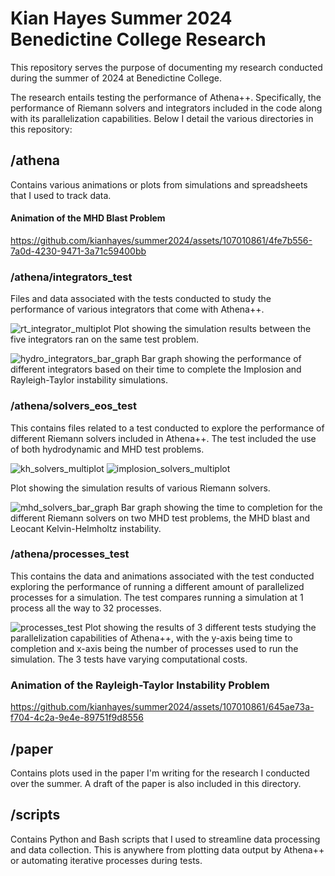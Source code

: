 # Kian Hayes Summer 2024 Benedictine College Research #
This repository serves the purpose of documenting my research conducted during the summer of 2024 at Benedictine College. 

The research entails testing the performance of Athena++. Specifically, the performance of Riemann solvers and integrators included in the code along with its parallelization capabilities. Below I detail the various directories in this repository:

## /athena ##
Contains various animations or plots from simulations and spreadsheets that I used to track data. 

#### Animation of the MHD Blast Problem ####
https://github.com/kianhayes/summer2024/assets/107010861/4fe7b556-7a0d-4230-9471-3a71c59400bb

### /athena/integrators_test ###
Files and data associated with the tests conducted to study the performance of various integrators that come with Athena++. 

![rt_integrator_multiplot](https://github.com/user-attachments/assets/dc34780d-996e-425c-9df6-343d13e087dc)
Plot showing the simulation results between the five integrators ran on the same test problem. 

![hydro_integrators_bar_graph](https://github.com/user-attachments/assets/f0b46caa-57f6-41f2-998b-f86f307a5f7a)
Bar graph showing the performance of different integrators based on their time to complete the Implosion and Rayleigh-Taylor instability simulations.

### /athena/solvers_eos_test ###
This contains files related to a test conducted to explore the performance of different Riemann solvers included in Athena++. The test included the use of both hydrodynamic and MHD test problems. 

![kh_solvers_multiplot](https://github.com/user-attachments/assets/03314536-6f50-462e-8e61-9f0b022c7463)
![implosion_solvers_multiplot](https://github.com/user-attachments/assets/8eecde8e-9114-42bb-8e1d-342840510222)

Plot showing the simulation results of various Riemann solvers. 

![mhd_solvers_bar_graph](https://github.com/user-attachments/assets/b61486db-6425-4f57-8edc-a2a376f4783e)
Bar graph showing the time to completion for the different Riemann solvers on two MHD test problems, the MHD blast and Leocant Kelvin-Helmholtz instability.

### /athena/processes_test ###
This contains the data and animations associated with the test conducted exploring the performance of running a different amount of parallelized processes for a simulation. The test compares running a simulation at 1 process all the way to 32 processes.

![processes_test](https://github.com/user-attachments/assets/86b3e4d1-0090-4b74-879e-19a9ed9adc6f)
Plot showing the results of 3 different tests studying the parallelization capabilities of Athena++, with the y-axis being time to completion and x-axis being the number of processes used to run the simulation. The 3 tests have varying computational costs. 

### Animation of the Rayleigh-Taylor Instability Problem ###
https://github.com/kianhayes/summer2024/assets/107010861/645ae73a-f704-4c2a-9e4e-89751f9d8556

## /paper ##
Contains plots used in the paper I'm writing for the research I conducted over the summer. A draft of the paper is also included in this directory. 

## /scripts ##
Contains Python and Bash scripts that I used to streamline data processing and data collection. This is anywhere from plotting data output by Athena++ or automating iterative processes during tests.



